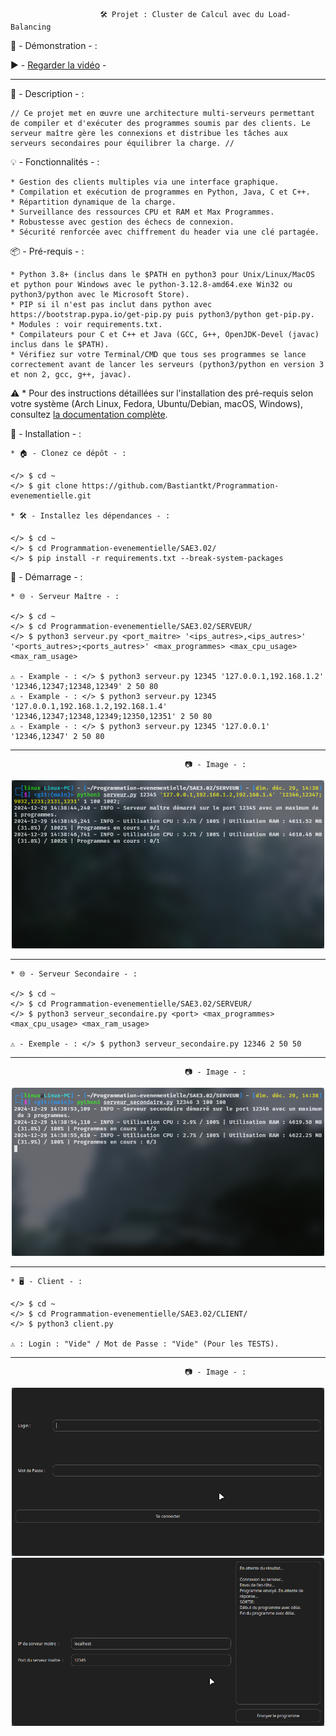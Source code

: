 					    🛠️ Projet : Cluster de Calcul avec du Load-Balancing

🎥 - Démonstration - : 
	
 ▶️ - [Regarder la vidéo](https://drive.google.com/file/d/1bKXcfdShKR9zl6xLlGAzUsQhfO8umSdE/preview) -

-------------------------------------------------------------------------------------------------------------------------------	

📜 - Description - :

	// Ce projet met en œuvre une architecture multi-serveurs permettant de compiler et d'exécuter des programmes soumis par des clients. Le serveur maître gère les connexions et distribue les tâches aux serveurs secondaires pour équilibrer la charge. //

💡 - Fonctionnalités - :

	* Gestion des clients multiples via une interface graphique.
	* Compilation et exécution de programmes en Python, Java, C et C++.
	* Répartition dynamique de la charge.
	* Surveillance des ressources CPU et RAM et Max Programmes.
	* Robustesse avec gestion des échecs de connexion.
	* Sécurité renforcée avec chiffrement du header via une clé partagée.

📦 - Pré-requis - :

	* Python 3.8+ (inclus dans le $PATH en python3 pour Unix/Linux/MacOS et python pour Windows avec le python-3.12.8-amd64.exe Win32 ou python3/python avec le Microsoft Store).
	* PIP si il n'est pas inclut dans python avec https://bootstrap.pypa.io/get-pip.py puis python3/python get-pip.py.
	* Modules : voir requirements.txt.
	* Compilateurs pour C et C++ et Java (GCC, G++, OpenJDK-Devel (javac) inclus dans le $PATH).
	* Vérifiez sur votre Terminal/CMD que tous ses programmes se lance correctement avant de lancer les serveurs (python3/python en version 3 et non 2, gcc, g++, javac).

⚠️ * Pour des instructions détaillées sur l'installation des pré-requis selon votre système (Arch Linux, Fedora, Ubuntu/Debian, macOS, Windows), consultez [la documentation complète](INSTALL.md).

🔧 - Installation - :

	* 🏠 - Clonez ce dépôt - :
	
	</> $ cd ~
	</> $ git clone https://github.com/Bastiantkt/Programmation-evenementielle.git

	* 🛠 - Installez les dépendances - :
	
	</> $ cd ~
	</> $ cd Programmation-evenementielle/SAE3.02/
	</> $ pip install -r requirements.txt --break-system-packages

🚀 - Démarrage - :

	* 🌐 - Serveur Maître - :
	
	</> $ cd ~
	</> $ cd Programmation-evenementielle/SAE3.02/SERVEUR/
	</> $ python3 serveur.py <port_maitre> '<ips_autres>,<ips_autres>' '<ports_autres>;<ports_autres>' <max_programmes> <max_cpu_usage> <max_ram_usage>

	⚠️ - Example - : </> $ python3 serveur.py 12345 '127.0.0.1,192.168.1.2' '12346,12347;12348,12349' 2 50 80
	⚠️ - Example - : </> $ python3 serveur.py 12345 '127.0.0.1,192.168.1.2,192.168.1.4' '12346,12347;12348,12349;12350,12351' 2 50 80
	⚠️ - Example - : </> $ python3 serveur.py 12345 '127.0.0.1' '12346,12347' 2 50 80

-------------------------------------------------------------------------------------------------------------------------------

					                       📷 - Image - :
<p align="center"> 
<img src="IMAGES/Screenshot2.png" alt="Aperçu de l'application" width="500">
</p>

-------------------------------------------------------------------------------------------------------------------------------	
	
	* 🌐 - Serveur Secondaire - :
	
	</> $ cd ~
	</> $ cd Programmation-evenementielle/SAE3.02/SERVEUR/
	</> $ python3 serveur_secondaire.py <port> <max_programmes> <max_cpu_usage> <max_ram_usage>

	⚠️ - Exemple - : </> $ python3 serveur_secondaire.py 12346 2 50 50
						    
-------------------------------------------------------------------------------------------------------------------------------

					                       📷 - Image - :
<p align="center"> 
<img src="IMAGES/Screenshot3.png" alt="Aperçu de l'application" width="500">
</p>

-------------------------------------------------------------------------------------------------------------------------------	
						    
	* 🖥 - Client - :
	
	</> $ cd ~
	</> $ cd Programmation-evenementielle/SAE3.02/CLIENT/
	</> $ python3 client.py

	⚠️ : Login : "Vide" / Mot de Passe : "Vide" (Pour les TESTS).

-------------------------------------------------------------------------------------------------------------------------------
					                       📷 - Image - :
<p align="center">  
  <img src="IMAGES/Screenshot4.png" alt="Image 1" width="500">
  <img src="IMAGES/Screenshot1.png" alt="Image 2" width="500">
</p>



	